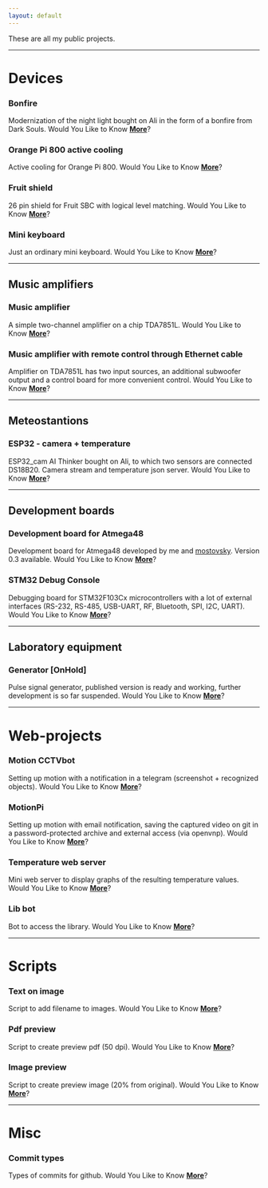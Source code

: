 ```yaml
---
layout: default
---
```


These are all my public projects.  


---

# Devices

### Bonfire  
Modernization of the night light bought on Ali in the form of a bonfire from Dark Souls. Would You Like to Know [**More**](https://github.com/piro-s/bonfire)?  

### Orange Pi 800 active cooling  
Active cooling for Orange Pi 800. Would You Like to Know [**More**](https://github.com/piro-s/OPi_800_PWM_Cooling)?  

### Fruit shield  
26 pin shield for Fruit SBC with logical level matching. Would You Like to Know [**More**](https://github.com/piro-s/fruit_shield)?  

### Mini keyboard  
Just an ordinary mini keyboard. Would You Like to Know [**More**](https://github.com/piro-s/mini_keyboard)?  

---
## Music amplifiers  
### Music amplifier
A simple two-channel amplifier on a chip TDA7851L. Would You Like to Know [**More**](https://github.com/piro-s/music_amplifier)?  

### Music amplifier with remote control through Ethernet cable  
Amplifier on TDA7851L has two input sources, an additional subwoofer output and a control board for more convenient control. Would You Like to Know [**More**](https://github.com/piro-s/music_amp_control)?  

---
## Meteostantions  
### ESP32 - camera + temperature  
ESP32_cam AI Thinker bought on Ali, to which two sensors are connected DS18B20. Camera stream and temperature json server. Would You Like to Know [**More**](https://github.com/piro-s/esp32_cam)?  

---
## Development boards  
### Development board for Atmega48  
Development board for Atmega48 developed by me and [mostovsky](https://github.com/mostovsky). Version 0.3 available. Would You Like to Know [**More**](https://github.com/piro-s/mega48_super_board)?  

### STM32 Debug Console  
Debugging board for STM32F103Cx microcontrollers with a lot of external interfaces (RS-232, RS-485, USB-UART, RF, Bluetooth, SPI, I2C, UART). Would You Like to Know [**More**](https://github.com/piro-s/stm32_console)?  

---
## Laboratory equipment  
### Generator [OnHold]  
Pulse signal generator, published version is ready and working, further development is so far suspended. Would You Like to Know [**More**](https://github.com/piro-s/generator)?  

---

# Web-projects

### Motion CCTVbot  
Setting up motion with a notification in a telegram (screenshot + recognized objects). Would You Like to Know [**More**](https://github.com/piro-s/motion_cctvbot_release)?  

### MotionPi  
Setting up motion with email notification, saving the captured video on git in a password-protected archive and external access (via openvnp). Would You Like to Know [**More**](https://github.com/piro-s/motion_pi)?  

### Temperature web server  
Mini web server to display graphs of the resulting temperature values. Would You Like to Know [**More**](https://github.com/piro-s/mini_sh_server)?  

### Lib bot  
Bot to access the library. Would You Like to Know [**More**](https://github.com/piro-s/lib_bot)?  

---

# Scripts  

### Text on image  
Script to add filename to images. Would You Like to Know [**More**](https://github.com/piro-s/text_on_image)?  

### Pdf preview  
Script to create preview pdf (50 dpi). Would You Like to Know [**More**](https://github.com/piro-s/pdf_preview)?  

### Image preview  
Script to create preview image (20% from original). Would You Like to Know [**More**](https://github.com/piro-s/image_preview)?  

---

# Misc  
### Commit types  
Types of commits for github. Would You Like to Know [**More**](https://github.com/piro-s/commit_types)?  